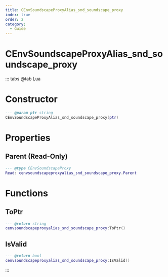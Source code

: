 ```yaml
---
title: CEnvSoundscapeProxyAlias_snd_soundscape_proxy
index: true
order: 2
category:
  - Guide
---
```


# CEnvSoundscapeProxyAlias_snd_soundscape_proxy

::: tabs
@tab Lua
# Constructor
```lua
--- @param ptr string
CEnvSoundscapeProxyAlias_snd_soundscape_proxy(ptr)
```
# Properties
## Parent (Read-Only)
```lua
--- @type CEnvSoundscapeProxy
Read: cenvsoundscapeproxyalias_snd_soundscape_proxy.Parent
```
# Functions
## ToPtr
```lua
--- @return string
cenvsoundscapeproxyalias_snd_soundscape_proxy:ToPtr()
```
## IsValid
```lua
--- @return bool
cenvsoundscapeproxyalias_snd_soundscape_proxy:IsValid()
```

:::